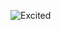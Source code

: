 ![Excited](https://github.com/AryanBaliyan001/TIC_TAC_TOE-project/assets/152154829/bce90f04-dbc6-4e54-b03a-fe33dcc529fe)
